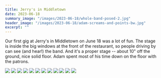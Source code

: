 ```yaml
---
title: Jerry's in Middletown
date: 2023-06-18
summary_image: "/images/2023-06-18/whole-band-posed-2.jpg"
header_image: "/images/2023-06-18/adam-screams-and-points-bw.jpg"
excerpt: ""
---
```


Our first gig at Jerry's in Middletown on June 18 was a lot of fun.
The stage is inside the big windows at the front of the restaurant, so people driving by can see (and hear!) the band.
And it's a proper stage -- about 10" off the ground, nice solid floor.
Adam spent most of his time down on the floor with the patrons.

<div class="gallery" data-columns="3">
  <img src="/images/2023-06-18/whole-band-posed-2.jpg">
  <img src="/images/2023-06-18/chalkboard.jpg">
  <img src="/images/2023-06-18/empty-stage.jpg">
  <img src="/images/2023-06-18/mark-fiddles-with-knobs.jpg">
  <img src="/images/2023-06-18/john-laughing.jpg">
  <img src="/images/2023-06-18/mike-side-eye.jpg">
  <img src="/images/2023-06-18/ed-focused.jpg">
  <img src="/images/2023-06-18/john-fast-as-f--k.jpg">
  <img src="/images/2023-06-18/mark-grimmace.jpg">
	<img src="/images/2023-06-18/ed-drums-on-keyboard.jpg">
  <img src="/images/2023-06-18/mixer.jpg">
	<img src="/images/2023-06-18/adam-normal-singing.jpg">
</div>


